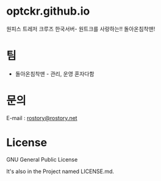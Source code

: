 # optckr.github.io

 원피스 트레저 크루즈 한국서버-
 원트크를 사랑하는!! 돌아온침착맨!
 
# 팀

* 돌아온침착맨 - 관리, 운영 혼자다함


# 문의

 E-mail : rostory@rostory.net
 
# License
 
 GNU General Public License
 
 It's also in the Project named LICENSE.md.

